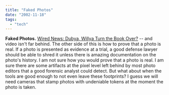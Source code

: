 ```yaml
---
title: "Faked Photos"
date: "2002-11-18"
tags: 
  - "tech"
---
```


**Faked Photos.** [Wired News: Dubya, Willya Turn the Book Over?](http://www.wired.com/news/politics/0,1283,56430,00.html) -- and video isn't far behind. The other side of this is how to prove that a photo is real. If a photo is presented as evidence at a trial, a good defense lawyer should be able to shred it unless there is amazing documentation on the photo's history. I am not sure how you would prove that a photo is real. I am sure there are some artifacts at the pixel level left behind by most photo editors that a good forensic analyst could detect. But what about when the tools are good enough to not even leave these footprints? I guess we will need cameras that stamp photos with undeniable tokens at the moment the photo is taken.
